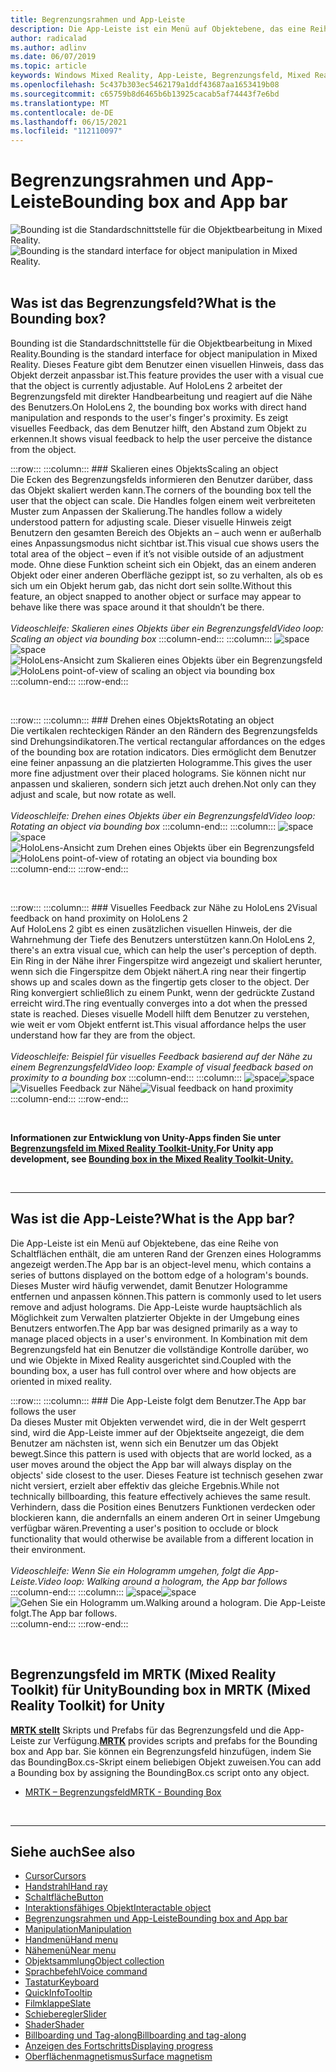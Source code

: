 ```yaml
---
title: Begrenzungsrahmen und App-Leiste
description: Die App-Leiste ist ein Menü auf Objektebene, das eine Reihe von Schaltflächen enthält, die am unteren Rand der Grenzen eines Hologramms angezeigt werden.
author: radicalad
ms.author: adlinv
ms.date: 06/07/2019
ms.topic: article
keywords: Windows Mixed Reality, App-Leiste, Begrenzungsfeld, Mixed Reality-Headset, Windows Mixed Reality-Headset, Virtual Reality-Headset, HoloLens, MRTK, Mixed Reality Toolkit
ms.openlocfilehash: 5c437b303ec5462179a1ddf43687aa1653419b08
ms.sourcegitcommit: c65759b8d6465b6b13925cacab5af74443f7e6bd
ms.translationtype: MT
ms.contentlocale: de-DE
ms.lasthandoff: 06/15/2021
ms.locfileid: "112110097"
---
```

# <a name="bounding-box-and-app-bar"></a><span data-ttu-id="65057-104">Begrenzungsrahmen und App-Leiste</span><span class="sxs-lookup"><span data-stu-id="65057-104">Bounding box and App bar</span></span>
<span data-ttu-id="65057-105">![Bounding ist die Standardschnittstelle für die Objektbearbeitung in Mixed Reality.](images/UX_Hero_BoundingBox.jpg)</span><span class="sxs-lookup"><span data-stu-id="65057-105">![Bounding is the standard interface for object manipulation in Mixed Reality.](images/UX_Hero_BoundingBox.jpg)</span></span><br>
<br>

## <a name="what-is-the-bounding-box"></a><span data-ttu-id="65057-106">Was ist das Begrenzungsfeld?</span><span class="sxs-lookup"><span data-stu-id="65057-106">What is the Bounding box?</span></span>

<span data-ttu-id="65057-107">Bounding ist die Standardschnittstelle für die Objektbearbeitung in Mixed Reality.</span><span class="sxs-lookup"><span data-stu-id="65057-107">Bounding is the standard interface for object manipulation in Mixed Reality.</span></span> <span data-ttu-id="65057-108">Dieses Feature gibt dem Benutzer einen visuellen Hinweis, dass das Objekt derzeit anpassbar ist.</span><span class="sxs-lookup"><span data-stu-id="65057-108">This feature provides the user with a visual cue that the object is currently adjustable.</span></span> <span data-ttu-id="65057-109">Auf HoloLens 2 arbeitet der Begrenzungsfeld mit direkter Handbearbeitung und reagiert auf die Nähe des Benutzers.</span><span class="sxs-lookup"><span data-stu-id="65057-109">On HoloLens 2, the bounding box works with direct hand manipulation and responds to the user's finger's proximity.</span></span> <span data-ttu-id="65057-110">Es zeigt visuelles Feedback, das dem Benutzer hilft, den Abstand zum Objekt zu erkennen.</span><span class="sxs-lookup"><span data-stu-id="65057-110">It shows visual feedback to help the user perceive the distance from the object.</span></span>

:::row:::
    :::column:::
        ### <a name="scaling-an-objectbr"></a><span data-ttu-id="65057-111">Skalieren eines Objekts</span><span class="sxs-lookup"><span data-stu-id="65057-111">Scaling an object</span></span><br>
        <span data-ttu-id="65057-112">Die Ecken des Begrenzungsfelds informieren den Benutzer darüber, dass das Objekt skaliert werden kann.</span><span class="sxs-lookup"><span data-stu-id="65057-112">The corners of the bounding box tell the user that the object can scale.</span></span> <span data-ttu-id="65057-113">Die Handles folgen einem weit verbreiteten Muster zum Anpassen der Skalierung.</span><span class="sxs-lookup"><span data-stu-id="65057-113">The handles follow a widely understood pattern for adjusting scale.</span></span> <span data-ttu-id="65057-114">Dieser visuelle Hinweis zeigt Benutzern den gesamten Bereich des Objekts an – auch wenn er außerhalb eines Anpassungsmodus nicht sichtbar ist.</span><span class="sxs-lookup"><span data-stu-id="65057-114">This visual cue shows users the total area of the object – even if it’s not visible outside of an adjustment mode.</span></span> <span data-ttu-id="65057-115">Ohne diese Funktion scheint sich ein Objekt, das an einem anderen Objekt oder einer anderen Oberfläche gezippt ist, so zu verhalten, als ob es sich um ein Objekt herum gab, das nicht dort sein sollte.</span><span class="sxs-lookup"><span data-stu-id="65057-115">Without this feature, an object snapped to another object or surface may appear to behave like there was space around it that shouldn’t be there.</span></span><br>
        <br>
        <span data-ttu-id="65057-116">*Videoschleife: Skalieren eines Objekts über ein Begrenzungsfeld*</span><span class="sxs-lookup"><span data-stu-id="65057-116">*Video loop: Scaling an object via bounding box*</span></span>
    :::column-end:::
        :::column:::
        <span data-ttu-id="65057-117">![space](images/spacer-20x582.png)</span><span class="sxs-lookup"><span data-stu-id="65057-117">![space](images/spacer-20x582.png)</span></span><br>
       <span data-ttu-id="65057-118">![HoloLens-Ansicht zum Skalieren eines Objekts über ein Begrenzungsfeld](images/HoloLens2_BoundingBox.gif)</span><span class="sxs-lookup"><span data-stu-id="65057-118">![HoloLens point-of-view of scaling an object via bounding box](images/HoloLens2_BoundingBox.gif)</span></span><br>
    :::column-end:::
:::row-end:::

<br>

:::row:::
    :::column:::
        ### <a name="rotating-an-objectbr"></a><span data-ttu-id="65057-119">Drehen eines Objekts</span><span class="sxs-lookup"><span data-stu-id="65057-119">Rotating an object</span></span><br>
        <span data-ttu-id="65057-120">Die vertikalen rechteckigen Ränder an den Rändern des Begrenzungsfelds sind Drehungsindikatoren.</span><span class="sxs-lookup"><span data-stu-id="65057-120">The vertical rectangular affordances on the edges of the bounding box are rotation indicators.</span></span> <span data-ttu-id="65057-121">Dies ermöglicht dem Benutzer eine feiner anpassung an die platzierten Hologramme.</span><span class="sxs-lookup"><span data-stu-id="65057-121">This gives the user more fine adjustment over their placed holograms.</span></span> <span data-ttu-id="65057-122">Sie können nicht nur anpassen und skalieren, sondern sich jetzt auch drehen.</span><span class="sxs-lookup"><span data-stu-id="65057-122">Not only can they adjust and scale, but now rotate as well.</span></span><br>
        <br>
        <span data-ttu-id="65057-123">*Videoschleife: Drehen eines Objekts über ein Begrenzungsfeld*</span><span class="sxs-lookup"><span data-stu-id="65057-123">*Video loop: Rotating an object via bounding box*</span></span>
    :::column-end:::
        :::column:::
        <span data-ttu-id="65057-124">![space](images/spacer-20x582.png)</span><span class="sxs-lookup"><span data-stu-id="65057-124">![space](images/spacer-20x582.png)</span></span><br>
       <span data-ttu-id="65057-125">![HoloLens-Ansicht zum Drehen eines Objekts über ein Begrenzungsfeld](images/HoloLens2_BoundingBox_Rotate.gif)</span><span class="sxs-lookup"><span data-stu-id="65057-125">![HoloLens point-of-view of rotating an object via bounding box](images/HoloLens2_BoundingBox_Rotate.gif)</span></span><br>
    :::column-end:::
:::row-end:::

<br>

:::row:::
    :::column:::
        ### <a name="visual-feedback-on-hand-proximity-on-hololens-2br"></a><span data-ttu-id="65057-126">Visuelles Feedback zur Nähe zu HoloLens 2</span><span class="sxs-lookup"><span data-stu-id="65057-126">Visual feedback on hand proximity on HoloLens 2</span></span><br>
        <span data-ttu-id="65057-127">Auf HoloLens 2 gibt es einen zusätzlichen visuellen Hinweis, der die Wahrnehmung der Tiefe des Benutzers unterstützen kann.</span><span class="sxs-lookup"><span data-stu-id="65057-127">On HoloLens 2, there's an extra visual cue, which can help the user's perception of depth.</span></span> <span data-ttu-id="65057-128">Ein Ring in der Nähe ihrer Fingerspitze wird angezeigt und skaliert herunter, wenn sich die Fingerspitze dem Objekt nähert.</span><span class="sxs-lookup"><span data-stu-id="65057-128">A ring near their fingertip shows up and scales down as the fingertip gets closer to the object.</span></span> <span data-ttu-id="65057-129">Der Ring konvergiert schließlich zu einem Punkt, wenn der gedrückte Zustand erreicht wird.</span><span class="sxs-lookup"><span data-stu-id="65057-129">The ring eventually converges into a dot when the pressed state is reached.</span></span> <span data-ttu-id="65057-130">Dieses visuelle Modell hilft dem Benutzer zu verstehen, wie weit er vom Objekt entfernt ist.</span><span class="sxs-lookup"><span data-stu-id="65057-130">This visual affordance helps the user understand how far they are from the object.</span></span><br>
        <br>
        <span data-ttu-id="65057-131">*Videoschleife: Beispiel für visuelles Feedback basierend auf der Nähe zu einem Begrenzungsfeld*</span><span class="sxs-lookup"><span data-stu-id="65057-131">*Video loop: Example of visual feedback based on proximity to a bounding box*</span></span>
    :::column-end:::
        :::column:::
        <span data-ttu-id="65057-132">![space](images/spacer-20x582.png)</span><span class="sxs-lookup"><span data-stu-id="65057-132">![space](images/spacer-20x582.png)</span></span><br>
       <span data-ttu-id="65057-133">![Visuelles Feedback zur Nähe](images/HoloLens2_Proximity.gif)</span><span class="sxs-lookup"><span data-stu-id="65057-133">![Visual feedback on hand proximity](images/HoloLens2_Proximity.gif)</span></span><br>
    :::column-end:::
:::row-end:::

<br>

<span data-ttu-id="65057-134">**Informationen zur Entwicklung von Unity-Apps finden Sie unter [Begrenzungsfeld im Mixed Reality Toolkit-Unity.](/windows/mixed-reality/mrtk-unity/features/ux-building-blocks/bounding-box)**</span><span class="sxs-lookup"><span data-stu-id="65057-134">**For Unity app development, see [Bounding box in the Mixed Reality Toolkit-Unity.](/windows/mixed-reality/mrtk-unity/features/ux-building-blocks/bounding-box)**</span></span>

<br>

---

## <a name="what-is-the-app-bar"></a><span data-ttu-id="65057-135">Was ist die App-Leiste?</span><span class="sxs-lookup"><span data-stu-id="65057-135">What is the App bar?</span></span>

<span data-ttu-id="65057-136">Die App-Leiste ist ein Menü auf Objektebene, das eine Reihe von Schaltflächen enthält, die am unteren Rand der Grenzen eines Hologramms angezeigt werden.</span><span class="sxs-lookup"><span data-stu-id="65057-136">The App bar is an object-level menu, which contains a series of buttons displayed on the bottom edge of a hologram's bounds.</span></span> <span data-ttu-id="65057-137">Dieses Muster wird häufig verwendet, damit Benutzer Hologramme entfernen und anpassen können.</span><span class="sxs-lookup"><span data-stu-id="65057-137">This pattern is commonly used to let users remove and adjust holograms.</span></span> <span data-ttu-id="65057-138">Die App-Leiste wurde hauptsächlich als Möglichkeit zum Verwalten platzierter Objekte in der Umgebung eines Benutzers entworfen.</span><span class="sxs-lookup"><span data-stu-id="65057-138">The App bar was designed primarily as a way to manage placed objects in a user's environment.</span></span> <span data-ttu-id="65057-139">In Kombination mit dem Begrenzungsfeld hat ein Benutzer die vollständige Kontrolle darüber, wo und wie Objekte in Mixed Reality ausgerichtet sind.</span><span class="sxs-lookup"><span data-stu-id="65057-139">Coupled with the bounding box, a user has full control over where and how objects are oriented in mixed reality.</span></span>

:::row:::
    :::column:::
        ### <a name="the-app-bar-follows-the-userbr"></a><span data-ttu-id="65057-140">Die App-Leiste folgt dem Benutzer.</span><span class="sxs-lookup"><span data-stu-id="65057-140">The App bar follows the user</span></span><br>
        <span data-ttu-id="65057-141">Da dieses Muster mit Objekten verwendet wird, die in der Welt gesperrt sind, wird die App-Leiste immer auf der Objektseite angezeigt, die dem Benutzer am nächsten ist, wenn sich ein Benutzer um das Objekt bewegt.</span><span class="sxs-lookup"><span data-stu-id="65057-141">Since this pattern is used with objects that are world locked, as a user moves around the object the App bar will always display on the objects' side closest to the user.</span></span> <span data-ttu-id="65057-142">Dieses Feature ist technisch gesehen zwar nicht versiert, erzielt aber effektiv das gleiche Ergebnis.</span><span class="sxs-lookup"><span data-stu-id="65057-142">While not technically billboarding, this feature effectively achieves the same result.</span></span> <span data-ttu-id="65057-143">Verhindern, dass die Position eines Benutzers Funktionen verdecken oder blockieren kann, die andernfalls an einem anderen Ort in seiner Umgebung verfügbar wären.</span><span class="sxs-lookup"><span data-stu-id="65057-143">Preventing a user's position to occlude or block functionality that would otherwise be available from a different location in their environment.</span></span> <br>
        <br>
        <span data-ttu-id="65057-144">*Videoschleife: Wenn Sie ein Hologramm umgehen, folgt die App-Leiste.*</span><span class="sxs-lookup"><span data-stu-id="65057-144">*Video loop: Walking around a hologram, the App bar follows*</span></span>
    :::column-end:::
        :::column:::
        <span data-ttu-id="65057-145">![space](images/spacer-20x582.png)</span><span class="sxs-lookup"><span data-stu-id="65057-145">![space](images/spacer-20x582.png)</span></span><br>
       <span data-ttu-id="65057-146">![Gehen Sie ein Hologramm um.</span><span class="sxs-lookup"><span data-stu-id="65057-146">![Walking around a hologram.</span></span> <span data-ttu-id="65057-147">Die App-Leiste folgt.](images/HoloLens2_AppBarFollowing.gif)</span><span class="sxs-lookup"><span data-stu-id="65057-147">The App bar follows.](images/HoloLens2_AppBarFollowing.gif)</span></span><br>
    :::column-end:::
:::row-end:::

<br>


## <a name="bounding-box-in-mrtk-mixed-reality-toolkit-for-unity"></a><span data-ttu-id="65057-148">Begrenzungsfeld im MRTK (Mixed Reality Toolkit) für Unity</span><span class="sxs-lookup"><span data-stu-id="65057-148">Bounding box in MRTK (Mixed Reality Toolkit) for Unity</span></span>
<span data-ttu-id="65057-149">**[MRTK stellt](https://github.com/Microsoft/MixedRealityToolkit-Unity)** Skripts und Prefabs für das Begrenzungsfeld und die App-Leiste zur Verfügung.</span><span class="sxs-lookup"><span data-stu-id="65057-149">**[MRTK](https://github.com/Microsoft/MixedRealityToolkit-Unity)** provides scripts and prefabs for the Bounding box and App bar.</span></span> <span data-ttu-id="65057-150">Sie können ein Begrenzungsfeld hinzufügen, indem Sie das BoundingBox.cs-Skript einem beliebigen Objekt zuweisen.</span><span class="sxs-lookup"><span data-stu-id="65057-150">You can add a Bounding box by assigning the BoundingBox.cs script onto any object.</span></span>

* [<span data-ttu-id="65057-151">MRTK – Begrenzungsfeld</span><span class="sxs-lookup"><span data-stu-id="65057-151">MRTK - Bounding Box</span></span>](/windows/mixed-reality/mrtk-unity/features/ux-building-blocks/bounding-box)


<br>

---


## <a name="see-also"></a><span data-ttu-id="65057-152">Siehe auch</span><span class="sxs-lookup"><span data-stu-id="65057-152">See also</span></span>

* [<span data-ttu-id="65057-153">Cursor</span><span class="sxs-lookup"><span data-stu-id="65057-153">Cursors</span></span>](cursors.md)
* [<span data-ttu-id="65057-154">Handstrahl</span><span class="sxs-lookup"><span data-stu-id="65057-154">Hand ray</span></span>](point-and-commit.md)
* [<span data-ttu-id="65057-155">Schaltfläche</span><span class="sxs-lookup"><span data-stu-id="65057-155">Button</span></span>](button.md)
* [<span data-ttu-id="65057-156">Interaktionsfähiges Objekt</span><span class="sxs-lookup"><span data-stu-id="65057-156">Interactable object</span></span>](interactable-object.md)
* [<span data-ttu-id="65057-157">Begrenzungsrahmen und App-Leiste</span><span class="sxs-lookup"><span data-stu-id="65057-157">Bounding box and App bar</span></span>](app-bar-and-bounding-box.md)
* [<span data-ttu-id="65057-158">Manipulation</span><span class="sxs-lookup"><span data-stu-id="65057-158">Manipulation</span></span>](direct-manipulation.md)
* [<span data-ttu-id="65057-159">Handmenü</span><span class="sxs-lookup"><span data-stu-id="65057-159">Hand menu</span></span>](hand-menu.md)
* [<span data-ttu-id="65057-160">Nähemenü</span><span class="sxs-lookup"><span data-stu-id="65057-160">Near menu</span></span>](near-menu.md)
* [<span data-ttu-id="65057-161">Objektsammlung</span><span class="sxs-lookup"><span data-stu-id="65057-161">Object collection</span></span>](object-collection.md)
* [<span data-ttu-id="65057-162">Sprachbefehl</span><span class="sxs-lookup"><span data-stu-id="65057-162">Voice command</span></span>](voice-input.md)
* [<span data-ttu-id="65057-163">Tastatur</span><span class="sxs-lookup"><span data-stu-id="65057-163">Keyboard</span></span>](keyboard.md)
* [<span data-ttu-id="65057-164">QuickInfo</span><span class="sxs-lookup"><span data-stu-id="65057-164">Tooltip</span></span>](tooltip.md)
* [<span data-ttu-id="65057-165">Filmklappe</span><span class="sxs-lookup"><span data-stu-id="65057-165">Slate</span></span>](slate.md)
* [<span data-ttu-id="65057-166">Schieberegler</span><span class="sxs-lookup"><span data-stu-id="65057-166">Slider</span></span>](slider.md)
* [<span data-ttu-id="65057-167">Shader</span><span class="sxs-lookup"><span data-stu-id="65057-167">Shader</span></span>](shader.md)
* [<span data-ttu-id="65057-168">Billboarding und Tag-along</span><span class="sxs-lookup"><span data-stu-id="65057-168">Billboarding and tag-along</span></span>](billboarding-and-tag-along.md)
* [<span data-ttu-id="65057-169">Anzeigen des Fortschritts</span><span class="sxs-lookup"><span data-stu-id="65057-169">Displaying progress</span></span>](progress.md)
* [<span data-ttu-id="65057-170">Oberflächenmagnetismus</span><span class="sxs-lookup"><span data-stu-id="65057-170">Surface magnetism</span></span>](surface-magnetism.md)
